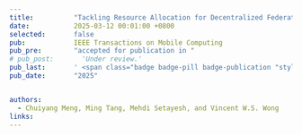 ```yaml
---
title:          "Tackling Resource Allocation for Decentralized Federated Learning: A GNN Approach"
date:           2025-03-12 00:01:00 +0800
selected:       false
pub:            IEEE Transactions on Mobile Computing
pub_pre:        "accepted for publication in "
# pub_post:       'Under review.'
pub_last:       ' <span class="badge badge-pill badge-publication "style="background-color: #d8b4fe; color: black;">Federated Learning</span>'
pub_date:       "2025"


authors:
  - Chuiyang Meng, Ming Tang, Mehdi Setayesh, and Vincent W.S. Wong
links:
---
```


